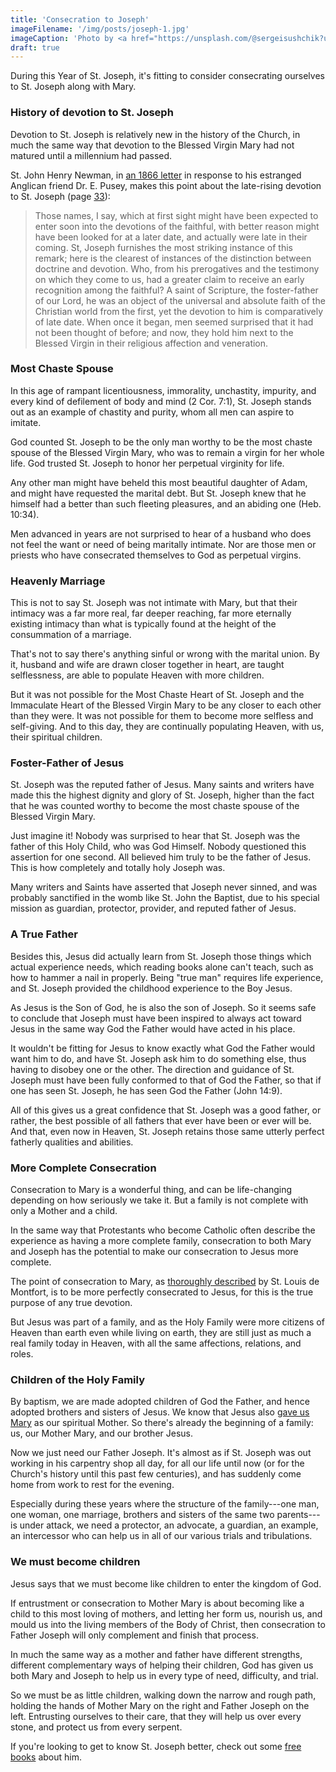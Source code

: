 ```yaml
---
title: 'Consecration to Joseph'
imageFilename: '/img/posts/joseph-1.jpg'
imageCaption: 'Photo by <a href="https://unsplash.com/@sergeisushchik?utm_source=unsplash&utm_medium=referral&utm_content=creditCopyText">Sergei Sushchik</a> on <a href="https://unsplash.com/?utm_source=unsplash&utm_medium=referral&utm_content=creditCopyText">Unsplash</a>'
draft: true
---
```


During this Year of St. Joseph, it's fitting to consider consecrating ourselves to St. Joseph along with Mary.

### History of devotion to St. Joseph

Devotion to St. Joseph is relatively new in the history of the Church, in much the same way that devotion to the Blessed Virgin Mary had not matured until a millennium had passed.

St. John Henry Newman, in [an 1866 letter](/books/st-john-henry-newman-reply-to-eirenicon.html) in response to his estranged Anglican friend Dr. E. Pusey, makes this point about the late-rising devotion to St. Joseph (page [33](https://archive.org/details/a600343600newmuoft/page/n37?view=theater&q=joseph)):

> Those names, I say, which at first sight might have been expected to enter soon into the devotions of the faithful, with better reason might have been looked for at a later date, and actually were late in their coming. St, Joseph furnishes the most striking instance of this remark; here is the clearest of instances of the distinction between doctrine and devotion. Who, from his prerogatives and the testimony on which they come to us, had a greater claim to receive an early recognition among the faithful? A saint of Scripture, the foster-father of our Lord, he was an object of the universal and absolute faith of the Christian world from the first, yet the devotion to him is comparatively of late date. When once it began, men seemed surprised that it had not been thought of before; and now, they hold him next to the Blessed Virgin in their religious affection and veneration.

### Most Chaste Spouse

In this age of rampant licentiousness, immorality, unchastity, impurity, and every kind of defilement of body and mind (2 Cor. 7:1), St. Joseph stands out as an example of chastity and purity, whom all men can aspire to imitate.

God counted St. Joseph to be the only man worthy to be the most chaste spouse of the Blessed Virgin Mary, who was to remain a virgin for her whole life. God trusted St. Joseph to honor her perpetual virginity for life.

Any other man might have beheld this most beautiful daughter of Adam, and might have requested the marital debt. But St. Joseph knew that he himself had a better than such fleeting pleasures, and an abiding one (Heb. 10:34).

Men advanced in years are not surprised to hear of a husband who does not feel the want or need of being maritally intimate. Nor are those men or priests who have consecrated themselves to God as perpetual virgins.

### Heavenly Marriage

This is not to say St. Joseph was not intimate with Mary, but that their intimacy was a far more real, far deeper reaching, far more eternally existing intimacy than what is typically found at the height of the consummation of a marriage.

That's not to say there's anything sinful or wrong with the marital union. By it, husband and wife are drawn closer together in heart, are taught selflessness, are able to populate Heaven with more children.

But it was not possible for the Most Chaste Heart of St. Joseph and the Immaculate Heart of the Blessed Virgin Mary to be any closer to each other than they were. It was not possible for them to become more selfless and self-giving. And to this day, they are continually populating Heaven, with us, their spiritual children.

### Foster-Father of Jesus

St. Joseph was the reputed father of Jesus. Many saints and writers have made this the highest dignity and glory of St. Joseph, higher than the fact that he was counted worthy to become the most chaste spouse of the Blessed Virgin Mary.

Just imagine it! Nobody was surprised to hear that St. Joseph was the father of this Holy Child, who was God Himself. Nobody questioned this assertion for one second. All believed him truly to be the father of Jesus. This is how completely and totally holy Joseph was.

Many writers and Saints have asserted that Joseph never sinned, and was probably sanctified in the womb like St. John the Baptist, due to his special mission as guardian, protector, provider, and reputed father of Jesus.

### A True Father

Besides this, Jesus did actually learn from St. Joseph those things which actual experience needs, which reading books alone can't teach, such as how to hammer a nail in properly. Being "true man" requires life experience, and St. Joseph provided the childhood experience to the Boy Jesus.

As Jesus is the Son of God, he is also the son of Joseph. So it seems safe to conclude that Joseph must have been inspired to always act toward Jesus in the same way God the Father would have acted in his place.

It wouldn't be fitting for Jesus to know exactly what God the Father would want him to do, and have St. Joseph ask him to do something else, thus having to disobey one or the other. The direction and guidance of St. Joseph must have been fully conformed to that of God the Father, so that if one has seen St. Joseph, he has seen God the Father (John 14:9).

All of this gives us a great confidence that St. Joseph was a good father, or rather, the best possible of all fathers that ever have been or ever will be. And that, even now in Heaven, St. Joseph retains those same utterly perfect fatherly qualities and abilities.

### More Complete Consecration

Consecration to Mary is a wonderful thing, and can be life-changing depending on how seriously we take it. But a family is not complete with only a Mother and a child.

In the same way that Protestants who become Catholic often describe the experience as having a more complete family, consecration to both Mary and Joseph has the potential to make our consecration to Jesus more complete.

The point of consecration to Mary, as [thoroughly described](/books/true-devotion-to-mary.html) by St. Louis de Montfort, is to be more perfectly consecrated to Jesus, for this is the true purpose of any true devotion.

But Jesus was part of a family, and as the Holy Family were more citizens of Heaven than earth even while living on earth, they are still just as much a real family today in Heaven, with all the same affections, relations, and roles.

### Children of the Holy Family

By baptism, we are made adopted children of God the Father, and hence adopted brothers and sisters of Jesus. We know that Jesus also [gave us Mary](/posts/2021-06-17-consecration-to-mary.html) as our spiritual Mother. So there's already the beginning of a family: us, our Mother Mary, and our brother Jesus.

Now we just need our Father Joseph. It's almost as if St. Joseph was out working in his carpentry shop all day, for all our life until now (or for the Church's history until this past few centuries), and has suddenly come home from work to rest for the evening.

Especially during these years where the structure of the family---one man, one woman, one marriage, brothers and sisters of the same two parents---is under attack, we need a protector, an advocate, a guardian, an example, an intercessor who can help us in all of our various trials and tribulations.

### We must become children

Jesus says that we must become like children to enter the kingdom of God.

If entrustment or consecration to Mother Mary is about becoming like a child to this most loving of mothers, and letting her form us, nourish us, and mould us into the living members of the Body of Christ, then consecration to Father Joseph will only complement and finish that process.

In much the same way as a mother and father have different strengths, different complementary ways of helping their children, God has given us both Mary and Joseph to help us in every type of need, difficulty, and trial.

So we must be as little children, walking down the narrow and rough path, holding the hands of Mother Mary on the right and Father Joseph on the left. Entrusting ourselves to their care, that they will help us over every stone, and protect us from every serpent.

If you're looking to get to know St. Joseph better, check out some [free books](/joseph.html) about him.

